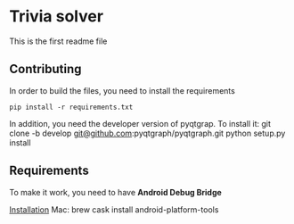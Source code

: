 # Trivia solver

This is the first readme file

## Contributing

In order to build the files, you need to install the requirements

```
pip install -r requirements.txt
```
In addition, you need the developer version of pyqtgrap. To install it:
git clone -b develop git@github.com:pyqtgraph/pyqtgraph.git
python setup.py install


## Requirements

To make it work, you need to have **Android Debug Bridge**

[Installation](https://www.xda-developers.com/install-adb-windows-macos-linux/)
Mac: brew cask install android-platform-tools
